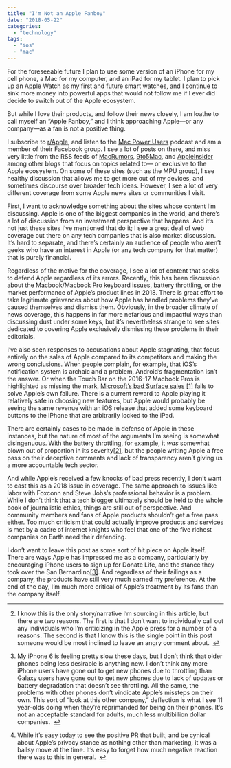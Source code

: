 ```yaml
---
title: "I'm Not an Apple Fanboy"
date: "2018-05-22"
categories: 
  - "technology"
tags: 
  - "ios"
  - "mac"
---
```


For the foreseeable future I plan to use some version of an iPhone for my cell phone, a Mac for my computer, and an iPad for my tablet. I plan to pick up an Apple Watch as my first and future smart watches, and I continue to sink more money into powerful apps that would not follow me if I ever did decide to switch out of the Apple ecosystem.

But while I love their products, and follow their news closely, I am loathe to call myself an “Apple Fanboy,” and I think approaching Apple—or any company—as a fan is not a positive thing.

I subscribe to [r/Apple](reddit.com/r/apple), and listen to the [Mac Power Users](https://www.relay.fm/mpu) podcast and am a member of their Facebook group. I see a lot of posts on there, and miss very little from the RSS feeds of [MacRumors](http://macrumors.com/), [9to5Mac](http://9to5mac.com), and [AppleInsider](http://appleinsider.com) among other blogs that focus on topics related to— or exclusive to the Apple ecosystem. On some of these sites (such as the MPU group), I see healthy discussion that allows me to get more out of my devices, and sometimes discourse over broader tech ideas. However, I see a lot of very different coverage from some Apple news sites or communities I visit.

First, I want to acknowledge something about the sites whose content I’m discussing. Apple is one of the biggest companies in the world, and there’s a lot of discussion from an investment perspective that happens. And it’s not just these sites I’ve mentioned that do it; I see a great deal of web coverage out there on any tech companies that is also market discussion. It’s hard to separate, and there’s certainly an audience of people who aren’t geeks who have an interest in Apple (or any tech company for that matter) that is purely financial.

Regardless of the motive for the coverage, I see a lot of content that seeks to defend Apple regardless of its errors. Recently, this has been discussion about the Macbook/Macbook Pro keyboard issues, battery throttling, or the market performance of Apple’s product lines in 2018. There is great effort to take legitimate grievances about how Apple has handled problems they’ve caused themselves and dismiss them. Obviously, in the broader climate of news coverage, this happens in far more nefarious and impactful ways than discussing dust under some keys, but it’s nevertheless strange to see sites dedicated to covering Apple exclusively dismissing these problems in their editorials.

I’ve also seen responses to accusations about Apple stagnating, that focus entirely on the sales of Apple compared to its competitors and making the wrong conclusions. When people complain, for example, that iOS’s notification system is archaic and a problem, Android’s fragmentation isn’t the answer. Or when the Touch Bar on the 2016–17 Macbook Pros is highlighted as missing the mark, [Microsoft’s bad Surface sales](https://www.theinquirer.net/inquirer/news/3025786/microsofts-surface-selling-is-a-tad-lacklustre-but-cloud-keeps-climbing) [\[1\]](1 "see footnote") fails to solve Apple’s own failure. There is a current reward to Apple playing it relatively safe in choosing new features, but Apple would probably be seeing the same revenue with an iOS release that added some keyboard buttons to the iPhone that are arbitrarily locked to the iPad.

There are certainly cases to be made in defense of Apple in these instances, but the nature of most of the arguments I’m seeing is somewhat disingenuous. With the battery throttling, for example, it _was_ somewhat blown out of proportion in its severity[\[2\]](2 "see footnote"), but the people writing Apple a free pass on their deceptive comments and lack of transparency aren’t giving us a more accountable tech sector.

And while Apple’s received a few knocks of bad press recently, I don’t want to cast this as a 2018 issue in coverage. The same approach to issues like labor with Foxconn and Steve Jobs’s professional behavior is a problem. While I don’t think that a tech blogger ultimately should be held to the whole book of journalistic ethics, things are still out of perspective. And community members and fans of Apple products shouldn’t get a free pass either. Too much criticism that could actually improve products and services is met by a cadre of internet knights who feel that one of the five richest companies on Earth need their defending.

I don’t want to leave this post as some sort of hit piece on Apple itself. There are ways Apple has impressed me as a company, particularly by encouraging iPhone users to sign up for Donate Life, and the stance they took over the San Bernardino[\[3\]](3 "see footnote"). And regardless of their failings as a company, the products have still very much earned my preference. At the end of the day, I’m much more critical of Apple’s treatment by its fans than the company itself.

* * *

2. I know this is the only story/narrative I’m sourcing in this article, but there are two reasons. The first is that I don’t want to individually call out any individuals who I’m criticizing in the Apple press for a number of a reasons. The second is that I know this is the single point in this post someone would be most inclined to leave an angry comment about.  [↩](1 "return to article")
    

4. My iPhone 6 is feeling pretty slow these days, but I don’t think that older phones being less desirable is anything new. I don’t think any more iPhone users have gone out to get new phones due to throttling than Galaxy users have gone out to get new phones due to lack of updates or battery degradation that doesn’t see throttling. All the same, the problems with other phones don’t vindicate Apple’s missteps on their own. This sort of “look at this other company,” deflection is what I see 11 year-olds doing when they’re reprimanded for being on their phones. It’s not an acceptable standard for adults, much less multibillion dollar companies.  [↩](2 "return to article")
    

6. While it’s easy today to see the positive PR that built, and be cynical about Apple’s privacy stance as nothing other than marketing, it was a ballsy move at the time. It’s easy to forget how much negative reaction there was to this in general.  [↩](3 "return to article")
